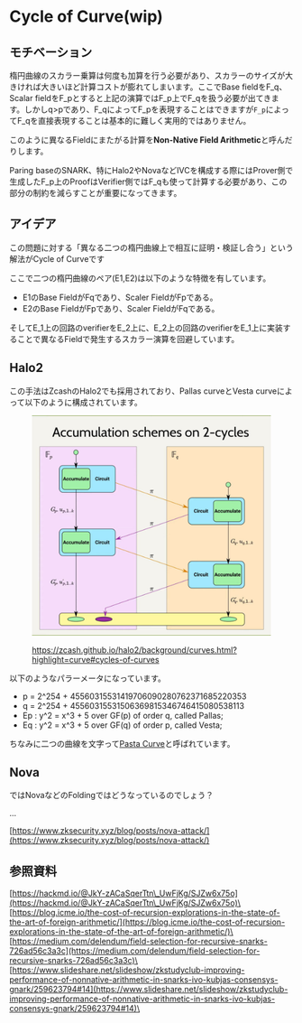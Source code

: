 # Cycle of Curve(wip)

## モチベーション

楕円曲線のスカラー乗算は何度も加算を行う必要があり、スカラーのサイズが大きければ大きいほど計算コストが膨れてしまいます。ここでBase fieldをF\_q、Scalar fieldをF\_pとすると上記の演算ではF\_p上でF\_qを扱う必要が出てきます。しかしq>pであり、F\_qによってF\_pを表現することはできますが`F_p​`によってF\_qを直接表現することは基本的に難しく実用的ではありません。

このように異なるFieldにまたがる計算を**Non-Native Field Arithmetic**と呼んだりします。

Paring baseのSNARK、特にHalo2やNovaなどIVCを構成する際にはProver側で生成したF\_p上のProofはVerifier側ではF\_qも使って計算する必要があり、この部分の制約を減らすことが重要になってきます。

## アイデア

この問題に対する「異なる二つの楕円曲線上で相互に証明・検証し合う」という解法がCycle of Curveです

ここで二つの楕円曲線のペア(E1,E2)は以下のような特徴を有しています。

* E1のBase FieldがFqであり、Scaler FieldがFpである。
* E2のBase FieldがFpであり、Scaler FieldがFqである。

そしてE\_1上の回路のverifierをE\_2上に、E\_2上の回路のverifierをE\_1上に実装することで異なるFieldで発生するスカラー演算を回避しています。

## Halo2

この手法はZcashのHalo2でも採用されており、Pallas curveとVesta curveによって以下のように構成されています。

<figure><img src="../../.gitbook/assets/image (1).png" alt=""><figcaption><p><a href="https://zcash.github.io/halo2/background/curves.html?highlight=curve#cycles-of-curves">https://zcash.github.io/halo2/background/curves.html?highlight=curve#cycles-of-curves</a></p></figcaption></figure>

以下のようなパラーメータになっています。

* p = 2^254 + 45560315531419706090280762371685220353
* q = 2^254 + 45560315531506369815346746415080538113
* Ep : y^2 = x^3 + 5 over GF(p) of order q, called Pallas;
* Eq : y^2 = x^3 + 5 over GF(q) of order p, called Vesta;

ちなみに二つの曲線を文字って[Pasta Curve](https://github.com/zcash/pasta)と呼ばれています。

## Nova

ではNovaなどのFoldingではどうなっているのでしょう？

...

[https://www.zksecurity.xyz/blog/posts/nova-attack/](https://www.zksecurity.xyz/blog/posts/nova-attack/)

## 参照資料

[https://hackmd.io/@JkY-zACaSqerTtn\_UwFjKg/SJZw6x75o](https://hackmd.io/@JkY-zACaSqerTtn\_UwFjKg/SJZw6x75o)\
[https://blog.icme.io/the-cost-of-recursion-explorations-in-the-state-of-the-art-of-foreign-arithmetic/](https://blog.icme.io/the-cost-of-recursion-explorations-in-the-state-of-the-art-of-foreign-arithmetic/)\
[https://medium.com/delendum/field-selection-for-recursive-snarks-726ad56c3a3c](https://medium.com/delendum/field-selection-for-recursive-snarks-726ad56c3a3c)\
[https://www.slideshare.net/slideshow/zkstudyclub-improving-performance-of-nonnative-arithmetic-in-snarks-ivo-kubjas-consensys-gnark/259623794#14](https://www.slideshare.net/slideshow/zkstudyclub-improving-performance-of-nonnative-arithmetic-in-snarks-ivo-kubjas-consensys-gnark/259623794#14)\
